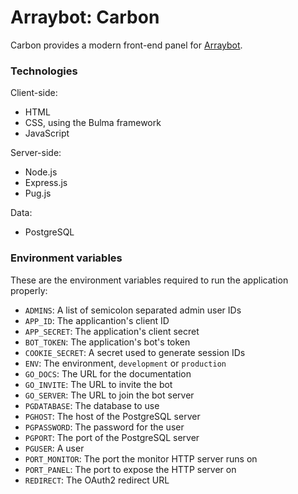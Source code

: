 # Arraybot: Carbon

Carbon provides a modern front-end panel for [Arraybot](https://github.com/Arraying/Arraybot).

### Technologies

Client-side:
* HTML
* CSS, using the Bulma framework
* JavaScript

Server-side:
* Node.js
* Express.js
* Pug.js

Data:
* PostgreSQL

### Environment variables

These are the environment variables required to run the application properly:
* `ADMINS`: A list of semicolon separated admin user IDs
* `APP_ID`: The applicantion's client ID
* `APP_SECRET`: The application's client secret
* `BOT_TOKEN`: The application's bot's token
* `COOKIE_SECRET`: A secret used to generate session IDs
* `ENV`: The environment, `development` or `production`
* `GO_DOCS`: The URL for the documentation
* `GO_INVITE`: The URL to invite the bot
* `GO_SERVER`: The URL to join the bot server
* `PGDATABASE`: The database to use
* `PGHOST`: The host of the PostgreSQL server
* `PGPASSWORD`: The password for the user
* `PGPORT`: The port of the PostgreSQL server
* `PGUSER`: A user
* `PORT_MONITOR`: The port the monitor HTTP server runs on
* `PORT_PANEL`: The port to expose the HTTP server on
* `REDIRECT`: The OAuth2 redirect URL
